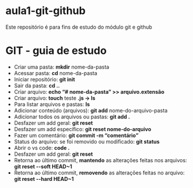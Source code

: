 # aula1-git-github
Este repositório é para fins de estudo do módulo git e github

# GIT - guia de estudo

- Criar uma pasta: **mkdir** nome-da-pasta
- Acessar pasta: **cd** nome-da-pasta
- Iniciar repositório: **git init**
- Sair da pasta: **cd ..**
- Criar arquivo: **echo “# nome-da-pasta” >> arquivo.extensão**
- Criar arquivo: **touch** teste **.js → ls**
- Para listar arquivos e pastas: **ls**
- Adicionar conteúdo (arquivos): **git add** nome-do-arquivo-pasta
- Adicionar todos os arquivos ou pastas: **git add .**
- Desfazer um add geral: **git reset**
- Desfazer um add específico: **git reset nome-do-arquivo**
- Fazer um comentário: **git commit -m “comentário”**
- Status do arquivo: se foi removido ou modificado: **git status**
- Abrir o vs code: **code .**
- Desfazer um add geral: **git reset**
- Retorna ao último commit, **mantendo** as alterações feitas nos arquivos: **git reset --soft HEAD~1**
- Retorna ao último commit, **removendo** as alterações feitas no arquivo: **git reset --hard HEAD~1**